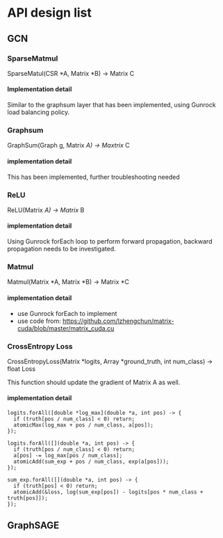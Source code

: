 # API design list

## GCN

### SparseMatmul

SparseMatul(CSR *A, Matrix *B) -> Matrix C

#### Implementation detail

Similar to the graphsum layer that has been implemented, using Gunrock load balancing policy.

### Graphsum

GraphSum(Graph g, Matrix *A) -> Maxtrix* C

#### implementation detail

This has been implemented, further troubleshooting needed

### ReLU
ReLU(Matrix *A) -> Matrix* B

#### implementation detail

Using Gunrock forEach loop to perform forward propagation, backward propagation needs to be investigated.

### Matmul
Matmul(Matrix *A, Matrix *B) -> Matrix *C

#### implementation detail
- use Gunrock forEach to implement
- use code from: https://github.com/lzhengchun/matrix-cuda/blob/master/matrix_cuda.cu

### CrossEntropy Loss
CrossEntropyLoss(Matrix *logits, Array *ground_truth, int num_class) -> float Loss

This function should update the gradient of Matrix A as well.
#### implementation detail
```
logits.forAll([double *log_max](double *a, int pos) -> {
  if (truth[pos / num_class] < 0) return;
  atomicMax(log_max + pos / num_class, a[pos]);
});

logits.forAll([](double *a, int pos) -> {
  if (truth[pos / num_class] < 0) return;
  a[pos] -= log_max[pos / num_class];
  atomicAdd(sum_exp + pos / num_class, exp(a[pos]));
});

sum_exp.forAll([](double *a, int pos) -> {
  if (truth[pos] < 0) return;
  atomicAdd(&loss, log(sum_exp[pos]) - logits[pos * num_class + truth[pos]]);
});
```
## GraphSAGE

